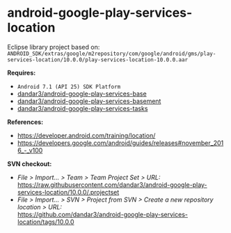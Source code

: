# android-google-play-services-location

Eclipse library project based on:<br/>
`ANDROID_SDK/extras/google/m2repository/com/google/android/gms/play-services-location/10.0.0/play-services-location-10.0.0.aar`

**Requires:**
- `Android 7.1 (API 25) SDK Platform`
- [dandar3/android-google-play-services-base](https://github.com/dandar3/android-google-play-services-base/tree/10.0.0)
- [dandar3/android-google-play-services-basement](https://github.com/dandar3/android-google-play-services-basement/tree/10.0.0)
- [dandar3/android-google-play-services-tasks](https://github.com/dandar3/android-google-play-services-tasks/tree/10.0.0)

**References:**
- https://developer.android.com/training/location/
- https://developers.google.com/android/guides/releases#november_2016_-_v100

**SVN checkout:**
- _File > Import... > Team > Team Project Set > URL:_<br/>
  https://raw.githubusercontent.com/dandar3/android-google-play-services-location/10.0.0/.projectset
- _File > Import... > SVN > Project from SVN > Create a new repository location > URL:_<br/> 
  https://github.com/dandar3/android-google-play-services-location/tags/10.0.0
